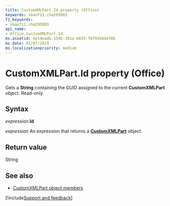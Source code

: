 ```yaml
---
title: CustomXMLPart.Id property (Office)
keywords: vbaof11.chm295003
f1_keywords:
- vbaof11.chm295003
api_name:
- Office.CustomXMLPart.Id
ms.assetid: 6e19eadb-154b-381a-6655-f6f93b6d4f0b
ms.date: 01/07/2019
ms.localizationpriority: medium
---
```



# CustomXMLPart.Id property (Office)

Gets a **String** containing the GUID assigned to the current **CustomXMLPart** object. Read-only.


## Syntax

_expression_.**Id**

_expression_ An expression that returns a **[CustomXMLPart](Office.CustomXMLPart.md)** object.


## Return value

String


## See also

- [CustomXMLPart object members](overview/library-reference/customxmlpart-members-office.md)

[!include[Support and feedback](~/includes/feedback-boilerplate.md)]